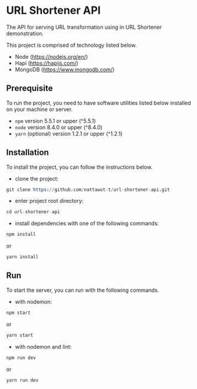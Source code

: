 # URL Shortener API

The API for serving URL transformation using in URL Shortener demonstration.

This project is comprised of technology listed below.

- Node (https://nodejs.org/en/)
- Hapi (https://hapijs.com/)
- MongoDB (https://www.mongodb.com/)

## Prerequisite

To run the project, you need to have software utilities listed below installed on your machine or server.

- `npm` version 5.5.1 or upper (^5.5.1)
- `node` version 8.4.0 or upper (^8.4.0)
- `yarn` (optional) version 1.2.1 or upper (^1.2.1)

## Installation

To install the project, you can follow the instructions below.
- clone the project:
```s
git clone https://github.com/nattawut-t/url-shortener-api.git
```
- enter project root directory:
```s
cd url-shortener-api
```
- install dependencies with one of the following commands:
```s
npm install
```
or
```s
yarn install
```

## Run

To start the server, you can run with the following commands.
- with nodemon:

```s
npm start
```

or

```s
yarn start
```

- with nodemon and lint:

```s
npm run dev
```

or

```s
yarn run dev
```